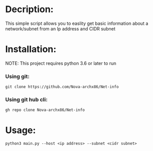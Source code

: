# Decription:

This simple script allows you to easlity get basic information about a network/subnet from an Ip address and CIDR subnet

# Installation:

NOTE: This project requires python 3.6 or later to run

### Using git:

    git clone https://github.com/Nova-archx86/Net-info

### Using git hub cli:

    gh repo clone Nova-archx86/Net-info

# Usage:

    python3 main.py --host <ip address> --subnet <cidr subnet>
    

